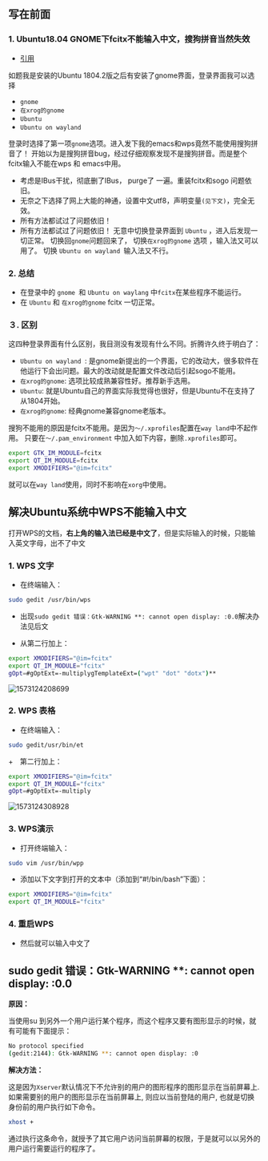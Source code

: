 ## 写在前面

### 1. Ubuntu18.04 GNOME下fcitx不能输入中文，搜狗拼音当然失效

- [引用](https://forum.ubuntu.org.cn/posting.php?mode=quote&f=8&p=3215852&sid=8b21402c4c059919a7c69f3683694f9f)

如题我是安装的Ubuntu 1804.2版之后有安装了gnome界面，登录界面我可以选择

+ `gnome `
+ `在xrog的gnome `
+ `Ubuntu`
+ `Ubuntu on wayland`

登录时选择了第一项`gnome`选项。进入发下我的emacs和wps竟然不能使用搜狗拼音了！
开始以为是搜狗拼音bug，经过仔细观察发现不是搜狗拼音。而是整个fcitx输入不能在wps 和 emacs中用。

+ 考虑是IBus干扰，彻底删了IBus， purge了 一遍。重装fcitx和sogo 问题依旧。
+ 无奈之下选择了网上大能的神通，设置中文utf8，声明变量`(见下文)`，完全无效。
+ 所有方法都试过了问题依旧！
+ 所有方法都试过了问题依旧！
  无意中切换登录界面到 `Ubuntu` ，进入后发现一切正常。
  切换回`gnome`问题回来了，
  切换`在xrog的gnome` 选项 ，输入法又可以用了。
  切换 `Ubuntu on wayland `输入法又不行。



### 2. 总结

+ 在登录中的 `gnome `和 `Ubuntu on waylang` 中`fcitx`在某些程序不能运行。
+ 在 `Ubuntu` 和 `在xrog的gnome` fcitx 一切正常。



### ３. 区别

这四种登录界面有什么区别，我目测没有发现有什么不同。折腾许久终于明白了：
+ `Ubuntu on wayland `: 是gnome新提出的一个界面，它的改动大，很多软件在他运行下会出问题。最大的改动就是配置文件改动后引起sogo不能用。
+ `在xrog的gnome`: 选项比较成熟兼容性好。推荐新手选用。
+ `Ubuntu`: 就是Ubuntu自己的界面实际我觉得也很好，但是Ubuntu不在支持了从1804开始。
+  `在xrog的gnome`: 经典gnome兼容gnome老版本。

搜狗不能用的原因是fcitx不能用。是因为` ～/.xprofiles `配置在`way land`中不起作用。
只要在`～/.pam_environment` 中加入如下内容，删除`.xprofiles`即可。

```bash
export GTK_IM_MODULE=fcitx
export QT_IM_MODULE=fcitx
export XMODIFIERS="@im=fcitx"
```


就可以在`way land`使用，同时不影响在`xorg`中使用。







## 解决Ubuntu系统中WPS不能输入中文

打开WPS的文档，**右上角的输入法已经是中文了**，但是实际输入的时候，只能输入英文字母，出不了中文

### 1. WPS 文字

+ 在终端输入：

```bash
sudo gedit /usr/bin/wps
```

+ 出现`sudo gedit 错误：Gtk-WARNING **: cannot open display: :0.0`解决办法见后文

+ 从第二行加上：

```bash
export XMODIFIERS="@im=fcitx"
export QT_IM_MODULE="fcitx"
gOpt=#gOptExt=-multiplygTemplateExt=("wpt" "dot" "dotx")**
```

![1573124208699](/home/lichenguang/.config/Typora/typora-user-images/1573124208699.png)



### 2. WPS 表格

+ 在终端输入：

```bash
sudo gedit/usr/bin/et
```

+　第二行加上：

```bash
export XMODIFIERS="@im=fcitx"
export QT_IM_MODULE="fcitx"
gOpt=#gOptExt=-multiply
```

![1573124308928](/home/lichenguang/.config/Typora/typora-user-images/1573124308928.png)



### 3. WPS演示
+ 打开终端输入：

```bash
sudo vim /usr/bin/wpp
```

+ 添加以下文字到打开的文本中（添加到“#!/bin/bash”下面）：

```bash
export XMODIFIERS="@im=fcitx"
export QT_IM_MODULE="fcitx"
```



### 4. 重启WPS

+ 然后就可以输入中文了



##  sudo gedit 错误：Gtk-WARNING **: cannot open display: :0.0

**原因：**

当使用su 到另外一个用户运行某个程序，而这个程序又要有图形显示的时候，就有可能有下面提示：

```bash
No protocol specified
(gedit:2144): Gtk-WARNING **: cannot open display: :0
```

**解决方法：**

这是因为`Xserver`默认情况下不允许别的用户的图形程序的图形显示在当前屏幕上. 如果需要别的用户的图形显示在当前屏幕上, 则应以当前登陆的用户, 也就是切换身份前的用户执行如下命令。

```bash
xhost +
```

通过执行这条命令，就授予了其它用户访问当前屏幕的权限，于是就可以以另外的用户运行需要运行的程序了。









